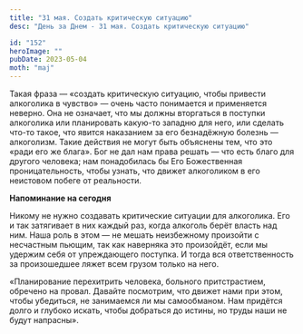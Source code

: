 ```yaml
---
title: "31 мая. Создать критическую ситуацию"
desc: "День за Днем - 31 мая. Создать критическую ситуацию"

id: "152"
heroImage: ""
pubDate: 2023-05-04
moth: "maj"
---
```


Такая фраза — «создать критическую ситуацию, чтобы привести алкоголика в
чувство» — очень часто понимается и применяется неверно. Она не означает, что
мы должны вторгаться в поступки алкоголика или планировать какую-то западню
для него, или сделать что-то такое, что явится наказанием за его безнадёжную
болезнь — алкоголизм. Такие действия не могут быть объяснены тем, что это
«ради его же блага». Бог не дал нам права решать — что есть благо для другого
человека; нам понадобилась бы Его Божественная проницательность, чтобы узнать,
что движет алкоголиком в его неистовом побеге от реальности.

**Напоминание на сегодня**

Никому не нужно создавать критические ситуации для алкоголика. Его и так
затягивает в них каждый раз, когда алкоголь берёт власть над ним. Наша роль в
этом — не мешать неизбежному произойти с несчастным пьющим, так как наверняка
это произойдёт, если мы удержим себя от упреждающего поступка. И тогда вся
ответственность за произошедшее ляжет всем грузом только на него.

«Планирование перехитрить человека, больного притстрастием, обречено на
провал. Давайте посмотрим, что движет нами при этом, чтобы убедиться, не
занимаемся ли мы самообманом. Нам придётся долго и глубоко искать, чтобы
добраться до истины, но труды наши не будут напрасны».
